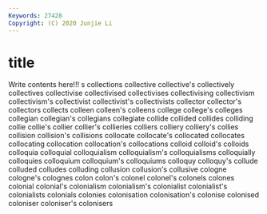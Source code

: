 ```yaml
---
Keywords: 27428
Copyright: (C) 2020 Junjie Li
---
```


# title

Write contents here!!!
s 
collections 
collective 
collective's 
collectively 
collectives 
collectivise 
collectivised 
collectivises 
collectivising
collectivism 
collectivism's 
collectivist 
collectivist's 
collectivists 
collector 
collector's 
collectors 
collects 
colleen
colleen's 
colleens 
college 
college's 
colleges 
collegian 
collegian's 
collegians 
collegiate 
collide
collided 
collides 
colliding 
collie 
collie's 
collier 
collier's 
collieries 
colliers 
colliery
colliery's 
collies 
collision 
collision's 
collisions 
collocate 
collocate's 
collocated 
collocates 
collocating
collocation 
collocation's 
collocations 
colloid 
colloid's 
colloids 
colloquia 
colloquial 
colloquialism 
colloquialism's
colloquialisms 
colloquially 
colloquies 
colloquium 
colloquium's 
colloquiums 
colloquy 
colloquy's 
collude 
colluded
colludes 
colluding 
collusion 
collusion's 
collusive 
cologne 
cologne's 
colognes 
colon 
colon's
colonel 
colonel's 
colonels 
colones 
colonial 
colonial's 
colonialism 
colonialism's 
colonialist 
colonialist's
colonialists 
colonials 
colonies 
colonisation 
colonisation's 
colonise 
colonised 
coloniser 
coloniser's 
colonisers
